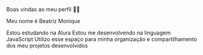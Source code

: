 Boas vindas ao meu perfil 💙💙

Meu nome é Beatriz Monique

Estou estudando na Alura
Estou me desenvolvendo na linguagem JavaScript
Utilizo esse espaço para minha organização e compartilhamento dos meu projetos desenvolvidos

